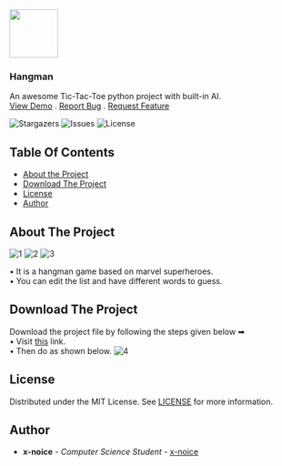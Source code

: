 <img src='https://github.com/x-noice/Hangman/assets/150224928/eb30ae96-ba4c-4baf-bb44-98ce765c9953' width='85px'>
<h3>Hangman</h3>
<p>
  An awesome Tic-Tac-Toe python project with built-in AI.
  <br/>
  <a href="https://replit.com/@raghavsrvtryan/Hangman#main.py">View Demo</a>
  .
  <a href="https://github.com/x-noice/Hangman/issues">Report Bug</a>
  .
  <a href="https://github.com/x-noice/Hangman/issues">Request Feature</a>
  </p>

![Stargazers](https://img.shields.io/github/stars/x-noice/Hangman?style=social) ![Issues](https://img.shields.io/github/issues/x-noice/Hangman) ![License](https://img.shields.io/github/license/x-noice/Hangman) 

## Table Of Contents

* [About the Project](#about-the-project)
* [Download The Project](#download-the-project)
* [License](#license)
* [Author](#author)

## About The Project

![1](https://github.com/x-noice/Hangman/assets/150224928/ba8aded1-7e67-4802-8469-e2f575ca6aaa)
![2](https://github.com/x-noice/Hangman/assets/150224928/015dda1a-30ed-425a-bd87-1d50d36116c9)
![3](https://github.com/x-noice/Hangman/assets/150224928/38922f9a-4ce7-43c0-9542-addb852f67ad)

• It is a hangman game based on marvel superheroes.<br>
• You can edit the list and have different words to guess.

## Download The Project
Download the project file by following the steps given below ➡<br>
• Visit <a href='https://github.com/x-noice/Hangman/blob/main/hangman.py'>this</a> link.<br>
• Then do as shown below.
![4](https://github.com/x-noice/Hangman/assets/150224928/5133bddc-3351-4438-ac18-a12b14e2130b)

## License
Distributed under the MIT License. See [LICENSE](https://github.com/x-noice/Hangman/blob/main/LICENSE.md) for more information.
## Author
* **x-noice** - *Computer Science Student* - [x-noice](https://github.com/x-noice/)